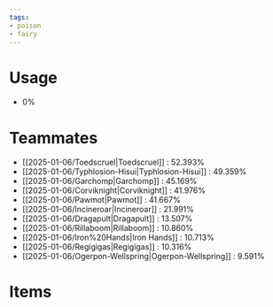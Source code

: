 ```yaml
---
tags:
- poison
- fairy
---
```

# Usage
- 0%
# Teammates
- [[2025-01-06/Toedscruel|Toedscruel]] : 52.393%
- [[2025-01-06/Typhlosion-Hisui|Typhlosion-Hisui]] : 49.359%
- [[2025-01-06/Garchomp|Garchomp]] : 45.169%
- [[2025-01-06/Corviknight|Corviknight]] : 41.976%
- [[2025-01-06/Pawmot|Pawmot]] : 41.667%
- [[2025-01-06/Incineroar|Incineroar]] : 21.991%
- [[2025-01-06/Dragapult|Dragapult]] : 13.507%
- [[2025-01-06/Rillaboom|Rillaboom]] : 10.860%
- [[2025-01-06/Iron%20Hands|Iron Hands]] : 10.713%
- [[2025-01-06/Regigigas|Regigigas]] : 10.316%
- [[2025-01-06/Ogerpon-Wellspring|Ogerpon-Wellspring]] : 9.591%
# Items